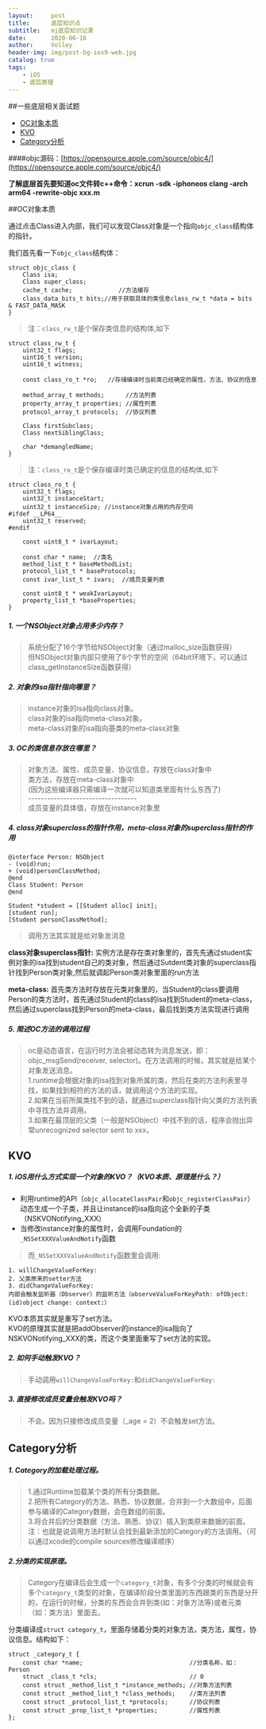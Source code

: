 ```yaml
---
layout:     post
title:      底层知识点
subtitle:   mj底层知识记录
date:       2020-06-16
author:     Volley
header-img: img/post-bg-ios9-web.jpg
catalog: true
tags:
    - iOS
    - 底层原理
---
```


##一些底层相关面试题

* [OC对象本质](#object-essence)
* [KVO](#kvo)
* [Category分析](#category)

####objc源码：[https://opensource.apple.com/source/objc4/](https://opensource.apple.com/source/objc4/)

**了解底层首先要知道oc文件转c++命令：xcrun -sdk -iphoneos clang  -arch arm64 -rewrite-objc xxx.m**

##<a name="object-essence"></a>OC对象本质

通过点击Class进入内部，我们可以发现Class对象是一个指向`objc_class`结构体的指针。

我们首先看一下`objc_class`结构体：

```
struct objc_class {
    Class isa;  
    Class super_class;
    cache_t cache;             //方法缓存
    class_data_bits_t bits;//用于获取具体的类信息class_rw_t *data = bits & FAST_DATA_MASK
}
```

> 注：`class_rw_t`是个保存类信息的结构体,如下

```
struct class_rw_t {
    uint32_t flags;
    uint16_t version;
    uint16_t witness;

    const class_ro_t *ro;   //存储编译时当前类已经确定的属性、方法、协议的信息

    method_array_t methods;      //方法列表
    property_array_t properties; //属性列表
    protocol_array_t protocols;  //协议列表

    Class firstSubclass;
    Class nextSiblingClass;

    char *demangledName;
}
```

> 注：`class_ro_t`是个保存编译时类已确定的信息的结构体,如下

```
struct class_ro_t {
    uint32_t flags;
    uint32_t instanceStart;
    uint32_t instanceSize; //instance对象占用的内存空间
#ifdef __LP64__
    uint32_t reserved;
#endif

    const uint8_t * ivarLayout;
    
    const char * name;  //类名
    method_list_t * baseMethodList;
    protocol_list_t * baseProtocols;
    const ivar_list_t * ivars;  //成员变量列表

    const uint8_t * weakIvarLayout;
    property_list_t *baseProperties;
}
```

##### *1. 一个NSObject对象占用多少内存？*
> 系统分配了16个字节给NSObject对象（通过malloc_size函数获得）     
> 但NSObject对象内部只使用了8个字节的空间（64bit环境下，可以通过class_getInstanceSize函数获得）

    
##### *2. 对象的isa指针指向哪里？*
> instance对象的isa指向class对象。  
> class对象的isa指向meta-class对象。    
> meta-class对象的isa指向基类的meta-class对象
    
    
##### *3. OC的类信息存放在哪里？*
> 对象方法、属性、成员变量、协议信息，存放在class对象中     
> 类方法，存放在meta-class对象中  
    (因为这些编译器只需编译一次就可以知道类里面有什么东西了)   
    ----------------------------------  
> 成员变量的具体值，存放在instance对象里

    
##### *4. class对象superclass的指针作用，meta-class对象的superclass指针的作用*
```
@interface Person: NSObject
- (void)run;
+ (void)personClassMethod;
@end
Class Student: Person
@end

Student *student = [[Student alloc] init];
[student run];
[Student personClassMethod];
```
>
> 调用方法其实就是给对象发消息
>
**class对象superclass指针:**
实例方法是存在类对象里的，首先先通过student实例对象的isa找到student自己的类对象，然后通过Sutdent类对象的superclass指针找到Person类对象,然后就调起Person类对象里面的run方法
>
**meta-class:**
首先类方法时存放在元类对象里的，当Student的class要调用Person的类方法时，首先通过Student的class的isa找到Student的meta-class，然后通过superclass找到Person的meta-class，最后找到类方法实现进行调用

##### *5. 简述OC方法的调用过程*
> oc是动态语言，在运行时方法会被动态转为消息发送，即：objc_msgSend(receiver, selector)。在方法调用的时候，其实就是给某个对象发送消息。   
1.runtime会根据对象的isa找到对象所属的类，然后在类的方法列表里寻找，如果找到相符的方法的话，就调用这个方法的实现。     
2.如果在当前所属类找不到的话，就通过superclass指针向父类的方法列表中寻找方法并调用。     
3.如果在最顶层的父类（一般是NSObject）中找不到的话，程序会抛出异常unrecognized selector sent to xxx，

## <a name="kvo"></a>KVO
##### *1. iOS用什么方式实现一个对象的KVO？（KVO本质、原理是什么？）*
* 利用runtime的API（`objc_allocateClassPair`和`objc_registerClassPair`）动态生成一个子类，并且让instance的isa指向这个全新的子类（NSKVONotifying_XXX）
* 当修改instance对象的属性时，会调用Foundation的`_NSSetXXXValueAndNotify`函数

> 而`_NSSetXXXValueAndNotify`函数里会调用:

```
1. willChangeValueForKey:       
2. 父类原来的setter方法        
3. didChangeValueForKey:   
内部会触发监听器（Observer）的监听方法（observeValueForKeyPath: ofObject:(id)object change: context:）
```
KVO本质其实就是重写了set方法。  
KVO的原理其实就是把addObserver的instance的isa指向了NSKVONotifying_XXX的类，而这个类里面重写了set方法的实现。

##### *2. 如何手动触发KVO？*
> 手动调用`willChangeValueForKey:`和`didChangeValueForKey:`

##### *3. 直接修改成员变量会触发KVO吗？*
> 不会。因为只接修改成员变量（_age = 2）不会触发set方法。


## <a name="category"></a>Category分析

##### *1. Category的加载处理过程。*
> 1.通过Runtime加载某个类的所有分类数据。  
> 2.把所有Category的方法、熟悉、协议数据，合并到一个大数组中，后面参与编译的Category数据，会在数组的前面。     
> 3.将合并后的分类数据（方法、熟悉、协议）插入到类原来数据的前面。     
> 注：也就是说调用方法时默认会找到最新添加的Category的方法调用。（可以通过xcode的compile sources修改编译顺序）

##### *2.分类的实现原理。*
> Category在编译后会生成一个`category_t`对象，有多个分类的时候就会有多个`category_t`类型的对象，在编译阶段分类里面的东西跟类的东西是分开的，在运行的时候，分类的东西会合并到类(如：对象方法等)或者元类（如：类方法）里面去。

分类编译成`struct category_t`，里面存储着分类的对象方法，类方法，属性，协议信息。结构如下：

```
struct _category_t {
	const char *name;                              //分类名称，如：Person
	struct _class_t *cls;                          // 0
	const struct _method_list_t *instance_methods; //对象方法列表
	const struct _method_list_t *class_methods;    //类方法列表
	const struct _protocol_list_t *protocols;      //协议列表
	const struct _prop_list_t *properties;         //属性列表
};
```

